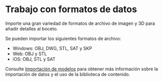 # Trabajo con formatos de datos

Importe una gran variedad de formatos de archivo de imagen y 3D para añadir detalles al boceto.

Se pueden importar los siguientes formatos de archivo:

* Windows: OBJ, DWG, STL, SAT y SKP
* Web: OBJ y STL
* iOS: OBJ, STL y SAT

Consulte [Importación de modelos](../formit-primer/part-i/import-export-and-content-library.md) para obtener más información sobre la importación de datos y el uso de la biblioteca de contenido.

